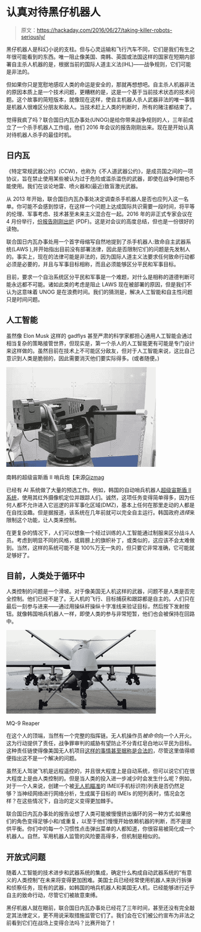 # 认真对待黑仔机器人

> 原文：<https://hackaday.com/2016/06/27/taking-killer-robots-seriously/>

黑仔机器人是科幻小说的支柱。但与心灵运输和飞行汽车不同，它们是我们有生之年很可能看到的东西。唯一阻止像美国、南韩、英国或法国这样的国家在短期内部署自主杀人机器的是，根据当前的国际人道主义法(IHL)——战争规则，它们可能是非法的。

但如果你只是宽慰地感叹人类的命运是安全的，那就再想想吧。自主杀人机器非法的原因本质上是一个技术问题，更糟糕的是，这是一个基于当前技术状态的技术问题。这个故事的简短版本，就像现在这样，使自主机器人杀人武器非法的唯一事情是机器人很难区分朋友和敌人。当技术赶上人类的判断时，所有的赌注都结束了。

觉得我疯了吗？联合国日内瓦办事处(UNOG)是给你带来战争规则的人，三年前成立了一个杀手机器人工作组，他们 2016 年会议的报告刚刚出来。现在是开始认真对待机器人杀手的最佳时机。

## 日内瓦

《特定常规武器公约》(CCW)，也称为《不人道武器公约》，是成员国之间的一项协议，旨在禁止使用某些被认为过于危险或滥杀滥伤的武器，即使在战争时期也不能使用。我们在谈论地雷、喷火器和(最近)致盲激光武器。

从 2013 年开始，联合国日内瓦办事处决定调查杀手机器人是否也应列入这一名单。你可能不会感到惊讶，在这样一个问题上达成国际共识需要一段时间，将平等的伦理、军事考虑、技术甚至未来主义混合在一起。2016 年的非正式专家会议在 4 月份举行，[份报告刚刚出炉](http://www.unog.ch/80256EDD006B8954/(httpAssets)/DDC13B243BA863E6C1257FDB00380A88/$file/ReportLAWS_2016_AdvancedVersion.pdf) (PDF)。这是对会议的高度总结，但也是一份很好的读物。

联合国日内瓦办事处用一个首字母缩写自然地提到了杀手机器人:致命自主武器系统(LAWS ),并开始指出目前没有部署法律，因此是否限制它们的问题是先发制人的。事实上，现在的法律可能是非法的，因为国际人道主义法要求任何致命行动都必须是必要的，并且与军事目标相称，而且必须能够区分平民和军事目标。

目前，要求一个自治系统区分平民和军事是一个难题，对什么是相称的道德判断可能永远都不可能。诸如此类的考虑是阻止 LAWS 现在被部署的原因，但是我们不认为这意味着 UNOG 是在浪费时间。我们的猜测是，解决人工智能和自主性问题只是时间问题。

## 人工智能

虽然像 Elon Musk 这样的 gadflys 甚至严肃的科学家都担心通用人工智能会通过相当复杂的策略接管世界，但现实是，第一个杀人的人工智能更有可能是专门设计来这样做的。虽然目前在技术上不可能区分敌友，但对于人工智能来说，这比自己意识到人类是脆弱的，因此需要消灭他们要实际得多。(或者随便。)

![South Korea's Super aEgis II sentry gun [Source Gizmag]](img/8a345659e990544ad7e661e5c3a857fa.png)

南韩的超级宙斯盾 II 哨兵炮【来源[Gizmag](http://www.gizmag.com/korea-dodamm-super-aegis-autonomos-robot-gun-turret/17198/pictures)

已经有 AI 系统做了大量的预选工作。例如，韩国的自动哨兵机器人[超级宙斯盾 II 系统](http://www.bbc.com/future/story/20150715-killer-robots-the-soldiers-that-never-sleep)，使用其红外摄像机定位并跟踪人们。诚然，这项任务变得简单得多，因为任何人都不允许进入它巡逻的非军事化区域(DMZ)，基本上任何在那里走动的人都是在自找没趣。但是据报道，该系统在几年前就可以完全自主运行。韩国政府*选择*来限制这个功能，让人类来控制。

在更复杂的情况下，人们可以想象一个经过训练的人工智能通过制服来区分战斗人员。考虑到明显不同的风格，或肩膀上的旗帜补丁，或类似的，这应该不会太难做到。当然，这样的系统可能不是 100%万无一失的，但只要它非常准确，它可能就足够好了。

## 目前，人类处于循环中

人类控制的问题是一个滑坡。对于像美国无人机这样的武器，问题不是人类是否完全控制。他们已经不是了。无人机的飞行、目标捕获和跟踪都是自主的。人们只在最后一刻参与进来——通过用操纵杆操纵十字准线来验证目标，然后按下发射按钮。就像韩国哨兵机器人一样，即使人类的参与非常短暂，他们也会被保持在回路中。

![MQ-9 Reaper](img/d3640927c212e6887322bda0e6ab09d6.png)

MQ-9 Reaper

在这个人的顶端，当然有一个完整的指挥链。无人机操作员*被命令*向一个人开火。这为行动提供了责任，战争罪审判的威胁有望防止不分青红皂白地以平民为目标。这种责任链使得像美国无人机项目[这样的事情甚至据称是合法的](https://www.americanprogress.org/issues/security/report/2016/04/01/134494/are-u-s-drone-strikes-legal/)，尽管这里值得顺便指出这不是一个解决的问题。

虽然无人驾驶飞机是远程遥控的，并且很大程度上是自动系统，但可以说它们在很大程度上是由人类控制的。但是当人类的投入进一步减少时会发生什么呢？例如，对于一个人来说，创建一个被[无人机瞄准](https://theintercept.com/drone-papers/)的 IMEI(手机标识符)列表是否仍然足够？当神经网络进行网络分析，生成属于目标的 IMEIs 的短列表时，情况会怎样？在这些情况下，自治的定义变得更加棘手。

联合国日内瓦办事处的报告设想了人类可能被慢慢挤出循环的另一种方式:如果他们的角色变得足够小和/或重复，以至于他们慢慢开始依赖机器的判断，而不是提供平衡。你们中的每一个习惯性点击弹出菜单的人都知道，你很容易被简化成一个机器人。自然，军用机器人监管的风险要高得多，但机制是相似的。

## 开放式问题

随着人工智能的技术进步和武器系统的集成，确定什么构成自动武器系统的“有意义的人类控制”在未来将变得更加困难。美国士兵已经经常使用机器人来执行拆弹和侦察任务，现有的武器，如韩国的哨兵机器人和美国无人机，已经能够进行近乎自主的致命行动，尽管它们被故意束缚。

黑仔机器人就在眼前，联合国日内瓦办事处已经花了三年时间，甚至还没有完全敲定其法律定义，更不用说采取措施监管它们了。我们会在它们被公约宣布为非法之前看到它们在战场上变得合法吗？比赛开始了！